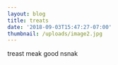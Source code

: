```yaml
---
layout: blog
title: treats
date: '2018-09-03T15:47:27-07:00'
thumbnail: /uploads/image2.jpg
---
```

treast meak good nsnak
